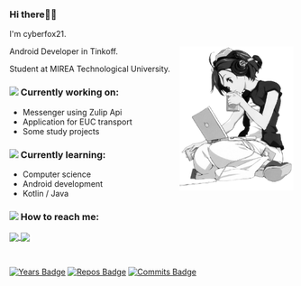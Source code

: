 ### Hi there🐱‍👤

I'm cyberfox21.

<img src="https://github.com/cyberfox21/cyberfox21/blob/main/profile-character.png" align="right" width="40%" height="auto">

Android Developer in Tinkoff.

Student at MIREA Technological University. 

### <img src="https://media.giphy.com/media/WUlplcMpOCEmTGBtBW/giphy.gif" width="50">  Currently working on:
- Messenger using Zulip Api
- Application for EUC transport
- Some study projects

### <img src="https://media.giphy.com/media/mGcNjsfWAjY5AEZNw6/giphy.gif" width="50"> Currently learning:
- Computer science
- Android development
- Kotlin / Java

### <img src="https://media.giphy.com/media/VgCDAzcKvsR6OM0uWg/giphy.gif" width="50"> How to reach me:
<p align="left">
    <a href="https://t.me/cyberfox_21">
        <img src="https://img.shields.io/badge/Telegram-2CA5E0?style=for-the-badge&logo=telegram&logoColor=white" align="center">
    </a>
    <a href="https://vk.com/cyberfox21">
        <img src = "https://img.shields.io/badge/вконтакте-%232E87FB.svg?&style=for-the-badge&logo=vk&logoColor=white" align="center">
    </a>
</p>

<br>

[![Years Badge](https://badges.pufler.dev/years/cyberfox21)](https://badges.pufler.dev) [![Repos Badge](https://badges.pufler.dev/repos/cyberfox21)](https://badges.pufler.dev) [![Commits Badge](https://badges.pufler.dev/commits/monthly/cyberfox21)](https://badges.pufler.dev)

